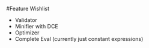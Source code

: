 #Feature Wishlist

- Validator
- Minifier with DCE
- Optimizer
- Complete Eval (currently just constant expressions)